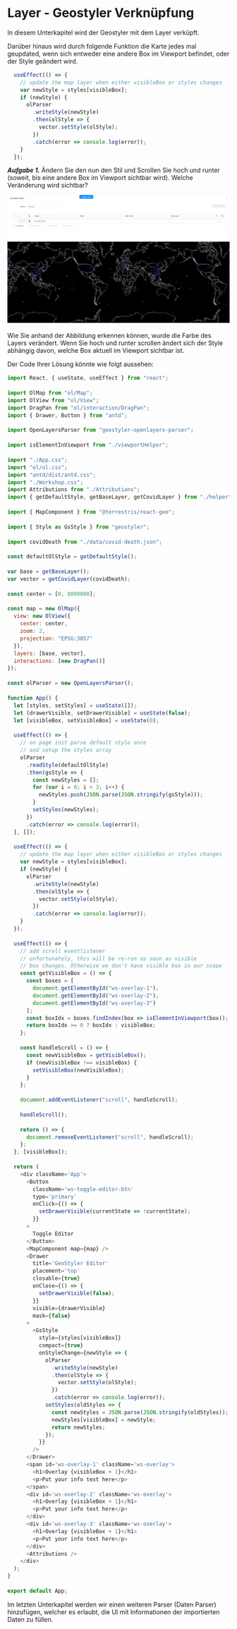 # Layer - Geostyler Verknüpfung

In diesem Unterkapitel wird der Geostyler mit dem Layer verküpft.

Darüber hinaus wird durch folgende Funktion die Karte jedes mal geupdated, 
wenn sich entweder eine andere Box im Viewport befindet, oder der Style geändert wird.

```javascript
  useEffect(() => {
    // update the map layer when either visibleBox or styles changes
    var newStyle = styles[visibleBox];
    if (newStyle) {
      olParser
        .writeStyle(newStyle)
        .then(olStyle => {
          vector.setStyle(olStyle);
        })
        .catch(error => console.log(error));
    }
  });
```

***Aufgabe 1.***
Ändern Sie den nun den Stil und Scrollen Sie hoch und runter (soweit, bis eine andere Box im Viewport sichtbar wird). Welche Veränderung wird sichtbar?

[![](../images/stepSevenImage.png)](../images/stepSevenImage.png)
<br>
<br>
Wie Sie anhand der Abbildung erkennen können, wurde die Farbe des Layers verändert. Wenn Sie hoch und runter scrollen ändert sich der Style abhängig davon, welche Box aktuell im Viewport sichtbar ist.

Der Code Ihrer Lösung könnte wie folgt aussehen:

```javascript
import React, { useState, useEffect } from "react";

import OlMap from "ol/Map";
import OlView from "ol/View";
import DragPan from "ol/interaction/DragPan";
import { Drawer, Button } from "antd";

import OpenLayersParser from "geostyler-openlayers-parser";

import isElementInViewport from "./viewportHelper";

import "./App.css";
import "ol/ol.css";
import "antd/dist/antd.css";
import "./Workshop.css";
import Attributions from "./Attributions";
import { getDefaultStyle, getBaseLayer, getCovidLayer } from "./helper";

import { MapComponent } from "@terrestris/react-geo";

import { Style as GsStyle } from "geostyler";

import covidDeath from "./data/covid-death.json";

const defaultOlStyle = getDefaultStyle();

var base = getBaseLayer();
var vector = getCovidLayer(covidDeath);

const center = [0, 8000000];

const map = new OlMap({
  view: new OlView({
    center: center,
    zoom: 2,
    projection: "EPSG:3857"
  }),
  layers: [base, vector],
  interactions: [new DragPan()]
});

const olParser = new OpenLayersParser();

function App() {
  let [styles, setStyles] = useState([]);
  let [drawerVisible, setDrawerVisible] = useState(false);
  let [visibleBox, setVisibleBox] = useState(0);

  useEffect(() => {
    // on page init parse default style once
    // and setup the styles array
    olParser
      .readStyle(defaultOlStyle)
      .then(gsStyle => {
        const newStyles = [];
        for (var i = 0; i < 3; i++) {
          newStyles.push(JSON.parse(JSON.stringify(gsStyle)));
        }
        setStyles(newStyles);
      })
      .catch(error => console.log(error));
  }, []);

  useEffect(() => {
    // update the map layer when either visibleBox or styles changes
    var newStyle = styles[visibleBox];
    if (newStyle) {
      olParser
        .writeStyle(newStyle)
        .then(olStyle => {
          vector.setStyle(olStyle);
        })
        .catch(error => console.log(error));
    }
  });

  useEffect(() => {
    // add scroll eventlistener
    // unfortunately, this will be re-run as soon as visible
    // box changes. Otherwise we don't have visible box in our scope
    const getVisibleBox = () => {
      const boxes = [
        document.getElementById("ws-overlay-1"),
        document.getElementById("ws-overlay-2"),
        document.getElementById("ws-overlay-3")
      ];
      const boxIdx = boxes.findIndex(box => isElementInViewport(box));
      return boxIdx >= 0 ? boxIdx : visibleBox;
    };

    const handleScroll = () => {
      const newVisibleBox = getVisibleBox();
      if (newVisibleBox !== visibleBox) {
        setVisibleBox(newVisibleBox);
      }
    };

    document.addEventListener("scroll", handleScroll);

    handleScroll();

    return () => {
      document.removeEventListener("scroll", handleScroll);
    };
  }, [visibleBox]);

  return (
    <div className='App'>
      <Button
        className='ws-toggle-editor-btn'
        type='primary'
        onClick={() => {
          setDrawerVisible(currentState => !currentState);
        }}
      >
        Toggle Editor
      </Button>
      <MapComponent map={map} />
      <Drawer
        title='GeoStyler Editor'
        placement='top'
        closable={true}
        onClose={() => {
          setDrawerVisible(false);
        }}
        visible={drawerVisible}
        mask={false}
      >
        <GsStyle
          style={styles[visibleBox]}
          compact={true}
          onStyleChange={newStyle => {
            olParser
              .writeStyle(newStyle)
              .then(olStyle => {
                vector.setStyle(olStyle);
              })
              .catch(error => console.log(error));
            setStyles(oldStyles => {
              const newStyles = JSON.parse(JSON.stringify(oldStyles));
              newStyles[visibleBox] = newStyle;
              return newStyles;
            });
          }}
        />
      </Drawer>
      <span id='ws-overlay-1' className='ws-overlay'>
        <h1>Overlay {visibleBox + 1}</h1>
        <p>Put your info text here</p>
      </span>
      <div id='ws-overlay-2' className='ws-overlay'>
        <h1>Overlay {visibleBox + 1}</h1>
        <p>Put your info text here</p>
      </div>
      <div id='ws-overlay-3' className='ws-overlay'>
        <h1>Overlay {visibleBox + 1}</h1>
        <p>Put your info text here</p>
      </div>
      <Attributions />
    </div>
  );
}

export default App;
```

Im letzten Unterkapitel werden wir einen weiteren Parser (Daten Parser) hinzufügen, welcher es erlaubt, 
die UI mit Informationen der importierten Daten zu füllen.
